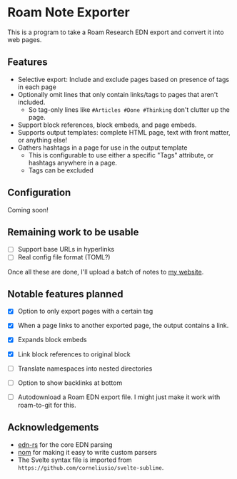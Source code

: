 # Roam Note Exporter

This is a program to take a Roam Research EDN export and convert it into web pages.

## Features

- Selective export: Include and exclude pages based on presence of tags in each page
- Optionally omit lines that only contain links/tags to pages that aren't included.
  - So tag-only lines like `#Articles #Done #Thinking` don't clutter up the page.
- Support block references, block embeds, and page embeds.
- Supports output templates: complete HTML page, text with front matter, or anything else!
- Gathers hashtags in a page for use in the output template 
  - This is configurable to use either a specific "Tags" attribute, or hashtags anywhere in a page.
  - Tags can be excluded

## Configuration

Coming soon!


## Remaining work to be usable

- [ ] Support base URLs in hyperlinks
- [ ] Real config file format (TOML?)

Once all these are done, I'll upload a batch of notes to [my website](https://imfeld.dev/notes).


## Notable features planned

- [X] Option to only export pages with a certain tag
- [X] When a page links to another exported page, the output contains a link.
- [X] Expands block embeds
- [X] Link block references to original block
- [ ] Translate namespaces into nested directories
- [ ] Option to show backlinks at bottom
- [ ] Autodownload a Roam EDN export file. I might just make it work with roam-to-git for this.


## Acknowledgements

- [edn-rs](https://github.com/naomijub/edn-rs) for the core EDN parsing
- [nom](https://github.com/Geal/nom) for making it easy to write custom parsers
- The Svelte syntax file is imported from `https://github.com/corneliusio/svelte-sublime`.
